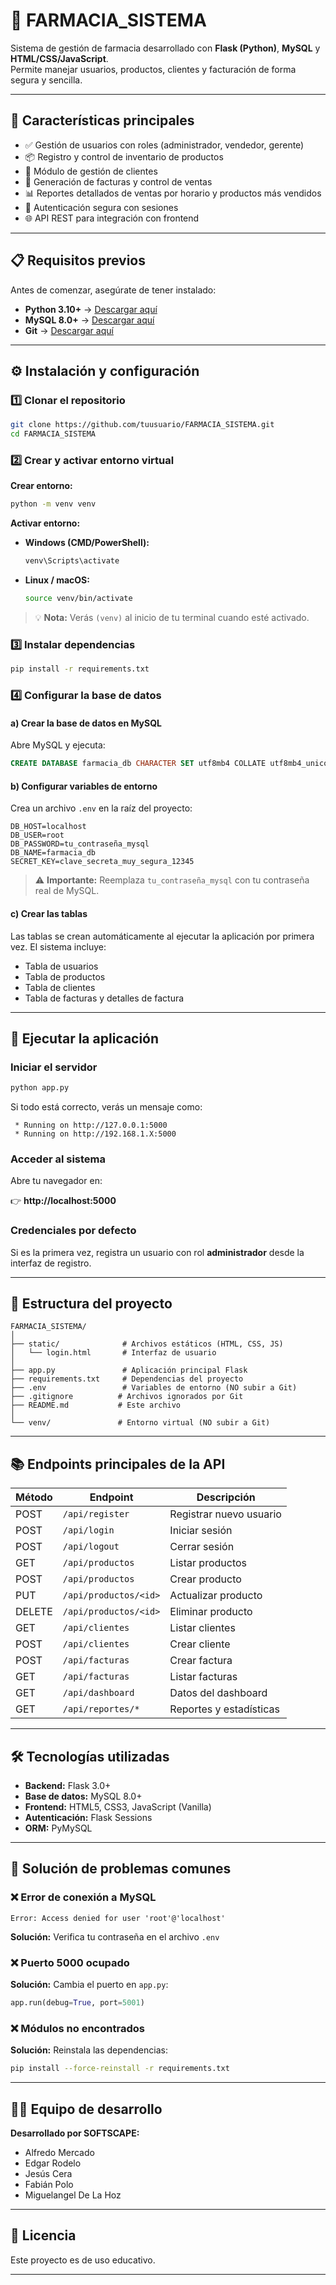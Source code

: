 # 💊 FARMACIA_SISTEMA

Sistema de gestión de farmacia desarrollado con **Flask (Python)**, **MySQL** y **HTML/CSS/JavaScript**.  
Permite manejar usuarios, productos, clientes y facturación de forma segura y sencilla.

---

## 🚀 Características principales

- ✅ Gestión de usuarios con roles (administrador, vendedor, gerente)
- 📦 Registro y control de inventario de productos
- 👥 Módulo de gestión de clientes
- 🧾 Generación de facturas y control de ventas
- 📊 Reportes detallados de ventas por horario y productos más vendidos
- 🔐 Autenticación segura con sesiones
- 🌐 API REST para integración con frontend

---

## 📋 Requisitos previos

Antes de comenzar, asegúrate de tener instalado:

- **Python 3.10+** → [Descargar aquí](https://www.python.org/downloads/)
- **MySQL 8.0+** → [Descargar aquí](https://dev.mysql.com/downloads/)
- **Git** → [Descargar aquí](https://git-scm.com/)

---

## ⚙️ Instalación y configuración

### 1️⃣ Clonar el repositorio

```bash
git clone https://github.com/tuusuario/FARMACIA_SISTEMA.git
cd FARMACIA_SISTEMA
```

### 2️⃣ Crear y activar entorno virtual

**Crear entorno:**
```bash
python -m venv venv
```

**Activar entorno:**
- **Windows (CMD/PowerShell):**
  ```bash
  venv\Scripts\activate
  ```
- **Linux / macOS:**
  ```bash
  source venv/bin/activate
  ```

> 💡 **Nota:** Verás `(venv)` al inicio de tu terminal cuando esté activado.

### 3️⃣ Instalar dependencias

```bash
pip install -r requirements.txt
```

### 4️⃣ Configurar la base de datos

#### a) Crear la base de datos en MySQL

Abre MySQL y ejecuta:

```sql
CREATE DATABASE farmacia_db CHARACTER SET utf8mb4 COLLATE utf8mb4_unicode_ci;
```

#### b) Configurar variables de entorno

Crea un archivo `.env` en la raíz del proyecto:

```env
DB_HOST=localhost
DB_USER=root
DB_PASSWORD=tu_contraseña_mysql
DB_NAME=farmacia_db
SECRET_KEY=clave_secreta_muy_segura_12345
```

> ⚠️ **Importante:** Reemplaza `tu_contraseña_mysql` con tu contraseña real de MySQL.

#### c) Crear las tablas

Las tablas se crean automáticamente al ejecutar la aplicación por primera vez. El sistema incluye:
- Tabla de usuarios
- Tabla de productos
- Tabla de clientes
- Tabla de facturas y detalles de factura

---

## 🚀 Ejecutar la aplicación

### Iniciar el servidor

```bash
python app.py
```

Si todo está correcto, verás un mensaje como:

```
 * Running on http://127.0.0.1:5000
 * Running on http://192.168.1.X:5000
```

### Acceder al sistema

Abre tu navegador en:

👉 **http://localhost:5000**

### Credenciales por defecto

Si es la primera vez, registra un usuario con rol **administrador** desde la interfaz de registro.

---

## 🧰 Estructura del proyecto

```
FARMACIA_SISTEMA/
│
├── static/              # Archivos estáticos (HTML, CSS, JS)
│   └── login.html       # Interfaz de usuario
│
├── app.py               # Aplicación principal Flask
├── requirements.txt     # Dependencias del proyecto
├── .env                 # Variables de entorno (NO subir a Git)
├── .gitignore          # Archivos ignorados por Git
├── README.md           # Este archivo
│
└── venv/               # Entorno virtual (NO subir a Git)
```

---

## 📚 Endpoints principales de la API

| Método | Endpoint | Descripción |
|--------|----------|-------------|
| POST | `/api/register` | Registrar nuevo usuario |
| POST | `/api/login` | Iniciar sesión |
| POST | `/api/logout` | Cerrar sesión |
| GET | `/api/productos` | Listar productos |
| POST | `/api/productos` | Crear producto |
| PUT | `/api/productos/<id>` | Actualizar producto |
| DELETE | `/api/productos/<id>` | Eliminar producto |
| GET | `/api/clientes` | Listar clientes |
| POST | `/api/clientes` | Crear cliente |
| POST | `/api/facturas` | Crear factura |
| GET | `/api/facturas` | Listar facturas |
| GET | `/api/dashboard` | Datos del dashboard |
| GET | `/api/reportes/*` | Reportes y estadísticas |

---

## 🛠️ Tecnologías utilizadas

- **Backend:** Flask 3.0+
- **Base de datos:** MySQL 8.0+
- **Frontend:** HTML5, CSS3, JavaScript (Vanilla)
- **Autenticación:** Flask Sessions
- **ORM:** PyMySQL

---

## 🐛 Solución de problemas comunes

### ❌ Error de conexión a MySQL

```
Error: Access denied for user 'root'@'localhost'
```

**Solución:** Verifica tu contraseña en el archivo `.env`

### ❌ Puerto 5000 ocupado

**Solución:** Cambia el puerto en `app.py`:
```python
app.run(debug=True, port=5001)
```

### ❌ Módulos no encontrados

**Solución:** Reinstala las dependencias:
```bash
pip install --force-reinstall -r requirements.txt
```

---

## 👨‍💻 Equipo de desarrollo

**Desarrollado por SOFTSCAPE:**
- Alfredo Mercado
- Edgar Rodelo
- Jesús Cera
- Fabián Polo
- Miguelangel De La Hoz

---

## 📄 Licencia

Este proyecto es de uso educativo.

---


